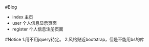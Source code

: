 #Blog
* index     主页
* user      个人信息显示页面
* register  个人信息注册页面

#Notice
1.用不用jquery待定。
2.风格贴近bootstrap，但是不能用bs的库
